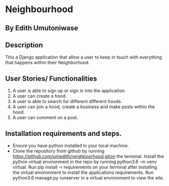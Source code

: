 # Neighbourhood

## By Edith Umutoniwase

## Description

This a Django application that allow a user to keep in touch with everything that happens within their Neighborhood.

## User Stories/ Functionalities

1. A user is able to sign up or sign in into the application.
2. A user can create a hood.
3. A user is able to search for different different hoods.
4. A user can join a hood, create a business and make posts within the hood.
5. A user can comment on a post.

## Installation requirements and steps.

- Ensure you have python installed in your local machine.
- Clone the repository from github by running https://github.com/umedith/neighboorhood.giton the terminal.
Install the python virtual environment in the repo by running python3.6 -m venv virtual.
Run pip install -r requirements on your terminal after installing the virtual environment to install the applications requirements.
Run python3.6 manage.py runserver in a virtual environment to view the site.
